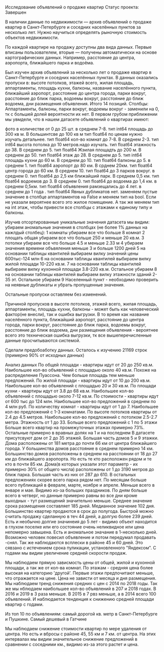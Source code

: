 Исследование объявлений о продаже квартир
Статус проекта: Завершен

В наличии данные по недвижимости — архив объявлений о продаже квартир в Санкт-Петербурге и соседних населённых пунктов за несколько лет. Нужно научиться определять рыночную стоимость объектов недвижимости. 

По каждой квартире на продажу доступны два вида данных. Первые вписаны пользователем, вторые — получены автоматически на основе картографических данных. Например, расстояние до центра, аэропорта, ближайшего парка и водоёма.


Был изучен архив объявлений за несколько лет о продаже квартир в Санкт-Петербурге и соседних населённых пунктах. В данных оказались пропуски в: высоте потолков, этажей всего, жилая площадь, аппартаменты, площадь кухни, балконы, название населённого пункта, ближайший аэропорт, расстояние до центра города, парки вокруг, расстояние до ближ парка, водоемы вокруг, расстояние до ближ водоема, дни размещения объявления. Итого 14 позиций. Столбцы: Аппартаменты, балконы, парки вокруг, водоемы вокруг - заменили на 0, тк с большей долей вероятности их нет. В первом грубом приближении мы увмдели, что в нашем датасете объявлений о квартирах имеют:

фото в количестве от 0 до 25 шт. в среднем 7-8. тип int64
площадь до 300 кв м. В большинтсве до 100 кв м тип float64
по ценам нужно изучать детальнее. тип float64
кол-во комнат до 7-8. В среднем 2-3. тип int64
высота потолка до 10 метров.надо изучать. тип float64
этажность до 38. В среднем до 5. тип float64
Жэилая площадть до 200 м. В среднем до 50. тип float64
этаж до 28. В среднем до 5. тип int64
площадь кухни до 60 м. В среднем до 10. тип float64
балконы до 5. в среднем 1. тип float64
аэропорт до 80 км. В срднем 20км. тип float64
центр города до 60 км. В среднем 10. тип float64
до 3 парков вокруг. в среднем 0. тип float64
до 2,5 км ближайший парк. В среднем 0,5 км. тип float64
водоемов до 3. В среднем 0. тип float64
до водоема до 1,4 км. в среднем 0,5км. тип float64
объявления рамзещались до 4 лет. в среднем до 1 года . тип float64
Явных дубликатов нет. заменяем пустые значение в столбце аппартаментов на False и меняем тип на bool. Если не указали вероятнее всего это жилое помещение. А так же меняем тип на int этаж, чтобы привести все столбцы с этажами к единому типу и балконы.

Изучив отсортированные уникальные значения датасета мы видим: убираем аномальные значения в столбцах (не более 1% данных на кажлдый столбец): 1 комнаты убираем все что больше 8 комнат 2 площать общая убираем все что больше 250 и меньше 20 кв.м. 3 потолки убираем все что больше 4.5 и меньше 2.33 м 4 убираем значения времени объвяления меньше 3 и больше 1200 дней 5 на основании таблицы квантилей выбираем вилку значений цены 600тыс-124 млн 6 на основании таблицы квантилей выбираем вилку жилой площади 10-220 кв.м. 7 на основании таблицы квантилей выбираем вилку кухонной площади 3.8-220 кв.м. Остальное убираем 8 на основании таблицы квантилей выбираем вилку этажности зданий 2-35 эт. Остальное убираем 9 Населенный пункт - необходимо проверить на неявные дубликаты и убрать пропущенные значения.

Остальные пропуски оставляем без изменений.

Причиной пропусков в высоте потолков, этажей всего, жилая площадь, аппартаменты, площадь кухни, балконы - может быть как человеческий фактор(не внесли), так и ошибка выгрузки. В то время как название населённого пункта, ближайший аэропорт, расстояние до центра города, парки вокруг, расстояние до ближ парка, водоемы вокруг, расстояние до ближ водоема, дни размещения объявления - вероятнее всего это техническая ошибка выгрузки, тк все вышеперечисленные данные просчитываются системой.

Сделали предобоаботку данных. Осталось к изучению 21169 строк (примерно 90% от исходных данных)

Анализ данных По общей площади - квартиры идут от 20 до 250 кв.м. Наибольшее кол-во объявлений с площадью около 40 кв.м. Похоже на распределение Пуассона. Чем больше площадь тем меньше предложений. По жилой площади - квартиры идут от 10 до 200 кв.м. Наибольшее кол-во объявлений с площадью 20 и 30 кв.м. По площади кухни - квартиры идут от 3.8 до 68 кв.м. Наибольшее кол-во объявлений с площадью около 7-12 кв.м. По стоимости - квартиры идут от 600 тыс до 124 млн. Наибольшее кол-во предложений в среднем по 4 млн руб. По количеству комнат - квартиры идут от 1 до 7. Наибольшее кол-во предложений с 1-3 комнатами. По высоте потолков квартиры от 2.4 до 4.5 метров. Наибольшее кол-во предложений с потолком 2.5-2.7 метра. Этажность от 1 до 33. Больше всего предложений с 1 по 5 этажи Больше всего квартир на промежуточных этажах примерно 73%. Остальные примерно в вравных долях на 1 и на последнем В датасете присутсвуют дом от 2 до 35 этажей. Большая часть домов 5 и 9 этажки. Дома расположены от 181 метра до почти 66 км от центра ближайшего города. У большинства домов расстояние в среднем примерно 14 км. Большинство домов расположены в среднем на расстоянии от 18 до 27 км до ближайшего аэропорта. Но есть те кто расположен рядом и те кто в почти 85 км. Дома(в которых указали этот параметр - их примерно 30% от общего числа) расположены от 1 до 3190 метров до ближ парка. Большая часть из них от 287 до 610. В остальных предложениях скорее всего парка рядом нет. По месяцам больше всего публикаций в феврале, марте, ноябре и апреле. Меньше всего в январе и мае. Видимо из-за больших праздников. По дням больше всего в четверг, но данные примерно равны во все дни кроме выходных - тут размещений значительно меньше. Среднее значение срока размещения составляет 185 дней. Медианное значение 102 дня. Большинство квартир продаются в срок до полугода. Быстрой можно считать продажу сделанную в теч 44 дней, а долгую более 239 дней. Есть и необычно долгие значинеия до 5 лет - видимо объект находится в глухом поселке или его состояние очень неликвидное или цена непомерно завышена. Есть и аномальное значание в 1-несколько дней. Возможно человек повесил объявление и потом передумал продавать -снял. Так же наблюдаются всплески в районе 45 и 60 дней. Это сявзано с истечением срока пуликации, установленного "Яндексом". C годами мы видим увеличение средней скорости продаж.

Мы наблюдаем прямую зависмость цены от общей, жилой и кухонной площади, а так же от кол-ва комнат. По этажам - средняя цена более высокая на категорию 'другой'. Первые этажи предпочитают меньше, что отражается на цене. Цена не зависти от месяца и дня размещения. Мы наблюдаем тренд снижения средних с цен с 2014 по 2018 годы. Так же мы нблюдаем наибольшее кол-во объявлений в 207 и 2018 годах. В 2016 и 2019 в 3 раза меньше. В 2015 в 7 рвз меньше, а в 2014 всего 100 объявлений. И наблюдается тенденция к снижению средней площади квартир с годами.

Из топ 10 по объявлениям: самый дорогой кв. метр в Санкт-Петербурге и Пушкине. Самый дешевый в Гатчине

Мы наблюдаем снижение стоимости квартир по мере удаления от центра. Но есть и вбросы с районе 45, 55 км и 7 км. от центра. На этих интервалах мы видим значительное снижение предложений в сравнении с соседними км., видимо из-за этого растет и цена.